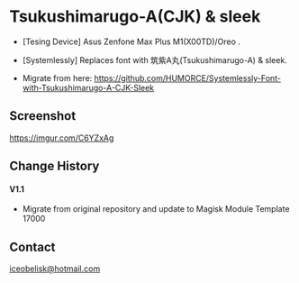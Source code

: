 # Tsukushimarugo-A(CJK) & sleek #
* [Tesing Device]	Asus Zenfone Max Plus M1(X00TD)/Oreo .
* [Systemlessly]	Replaces font with 筑紫A丸(Tsukushimarugo-A) & sleek.

* Migrate from here: https://github.com/HUMORCE/Systemlessly-Font-with-Tsukushimarugo-A-CJK-Sleek

## Screenshot ##
https://imgur.com/C6YZxAg

## Change History ##

#### V1.1
- Migrate from original repository and update to Magisk Module Template 17000

## Contact ##
iceobelisk@hotmail.com
